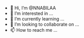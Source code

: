 - 👋 Hi, I’m @NNABILAA
- 👀 I’m interested in ...
- 🌱 I’m currently learning ...
- 💞️ I’m looking to collaborate on ...
- 📫 How to reach me ...

<!---
NNABILAA/NNABILAA is a ✨ special ✨ repository because its `README.md` (this file) appears on your GitHub profile.
You can click the Preview link to take a look at your changes.
--->
